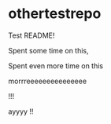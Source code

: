 # othertestrepo

Test README!


Spent some time on this,

Spent even more time on this

morrreeeeeeeeeeeeeee

!!!

ayyyy
!!
